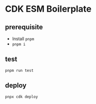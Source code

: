 # CDK ESM Boilerplate

## prerequisite

- Install `pnpm`
- `pnpm i`

## test

`pnpm run test`

## deploy

`pnpx cdk deploy`
